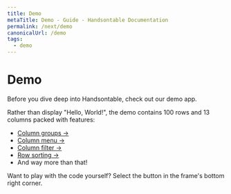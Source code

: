 ```yaml
---
title: Demo
metaTitle: Demo - Guide - Handsontable Documentation
permalink: /next/demo
canonicalUrl: /demo
tags:
  - demo
---
```


# Demo

Before you dive deep into Handsontable, check out our demo app.

Rather than display "Hello, World!", the demo contains 100 rows and 13 columns packed with features:

- [Column groups &#8594;](@/guides/columns/column-groups.md)
- [Column menu &#8594;](@/guides/columns/column-menu.md)
- [Column filter &#8594;](@/guides/columns/column-filter.md)
- [Row sorting &#8594;](@/guides/rows/row-sorting.md)
- And way more than that!

Want to play with the code yourself? Select the button in the frame's bottom right corner.

<HelloWorld :demos="[
  {
    name: 'JavaScript',
    title: 'Handsontable JavaScript Data Grid - Hello World App',
    codeSandboxId: 'handsontable-javascript-data-grid-hello-world-app-1cc81',
    selectedFile: '/src/index.js',
  },
  {
    name: 'TypeScript',
    title: 'Handsontable TypeScript Data Grid - Hello World App',
    codeSandboxId: 'handsontable-typescript-data-grid-hello-world-app-tbsul',
    selectedFile: '/src/index.ts',
  },
  {
    name: 'React',
    title: 'Handsontable React Data Grid - Hello World App',
    codeSandboxId: 'handsontable-react-data-grid-hello-world-app-bhipr',
    selectedFile: '/src/index.tsx',
  },
  {
    name: 'Angular',
    title: 'Handsontable Angular Data Grid - Hello World App',
    codeSandboxId: 'handsontable-angular-data-grid-hello-world-app-dhojw',
    selectedFile: '/src/data-grid/data-grid.component.ts',
  },
  {
    name: 'Vue 2',
    title: 'Handsontable Vue Data Grid - Hello World App',
    codeSandboxId: 'handsontable-vue-data-grid-hello-world-app-5qgo7',
    selectedFile: '/src/components/DataGrid.vue',
  },
]"></HelloWorld>
